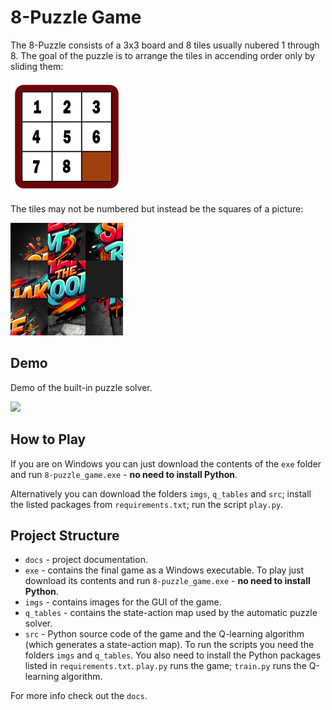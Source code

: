 # 8-Puzzle Game

The 8-Puzzle consists of a 3x3 board and 8 tiles usually nubered 1 through 8. The goal of the puzzle is to arrange the tiles in accending order only by sliding them:

<img src='docs\media\8-puzzle_solved_board.png' width='180' height='180'>

The tiles may not be numbered but instead be the squares of a picture:

<img src='docs\media\scrambled_picture.png' width='180' height='180'>

## Demo

Demo of the built-in puzzle solver.

<img src='docs\media\solver_demo.gif' width='241'>

## How to Play

If you are on Windows you can just download the contents of the `exe` folder and run `8-puzzle_game.exe` - **no need to install Python**.

Alternatively you can download the folders `imgs`, `q_tables` and `src`; install the listed packages from `requirements.txt`; run the script `play.py`.

## Project Structure

- `docs` - project documentation.
- `exe` - contains the final game as a Windows executable. To play just download its contents and run `8-puzzle_game.exe` - **no need to install Python**.
- `imgs` - contains images for the GUI of the game.
- `q_tables` - contains the state-action map used by the automatic puzzle solver.
- `src` - Python source code of the game and the Q-learning algorithm (which generates a state-action map). To run the scripts you need the folders `imgs` and `q_tables`. You also need to install the Python packages listed in `requirements.txt`. `play.py` runs the game; `train.py` runs the Q-learning algorithm.

For more info check out the `docs`.